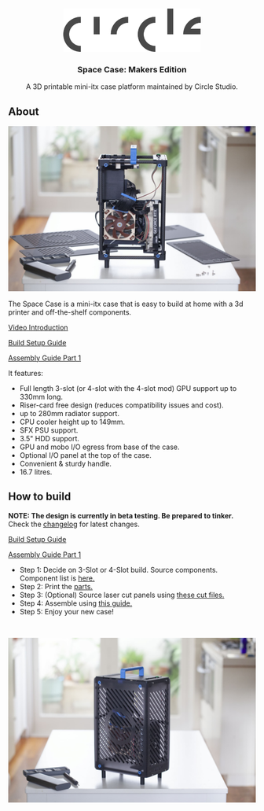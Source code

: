<!-- PROJECT LOGO -->
<br />
<div align="center">
  <a href="https://circlestudio.co">
    <img src="IMAGES/circle-logo.png" alt="Logo" width="280" height="88">
  </a>

  <h3 align="center">Space Case: Makers Edition</h3>

  <p align="center">
    A 3D printable mini-itx case platform maintained by Circle Studio. 
  </p>
</div>

<!-- ABOUT THE PROJECT -->
## About

![Space Case Overview](IMAGES/overview-1.jpg "Space Case")

The Space Case is a mini-itx case that is easy to build at home with a 3d printer and off-the-shelf components. 

[Video Introduction](https://www.youtube.com/watch?v=Zg2zSBpEYaU&ab_channel=CircleStudio)

[Build Setup Guide](https://youtu.be/Fd_JhfacgS0)

[Assembly Guide Part 1](https://youtu.be/junsv9OFG80)


It features:

* Full length 3-slot (or 4-slot with the 4-slot mod) GPU support up to 330mm long.
* Riser-card free design (reduces compatibility issues and cost). 
* up to 280mm radiator support. 
* CPU cooler height up to 149mm. 
* SFX PSU support.
* 3.5" HDD support. 
* GPU and mobo I/O egress from base of the case. 
* Optional I/O panel at the top of the case. 
* Convenient & sturdy handle.
* 16.7 litres.

<!-- GET STARTED -->
## How to build

**NOTE: The design is currently in beta testing. Be prepared to tinker.**   
Check the [changelog](CHANGELOG.md) for latest changes. 

[Build Setup Guide](https://youtu.be/Fd_JhfacgS0)

[Assembly Guide Part 1](https://youtu.be/junsv9OFG80)

* Step 1: Decide on 3-Slot or 4-Slot build. Source components. Component list is [here.](04_COMPONENTS/COMPONENT_LIST.md) 
* Step 2: Print the [parts.](02_3D%20PRINT%20FILES/) 
* Step 3: (Optional) Source laser cut panels using [these cut files.](03_LASER%20CUT%20FILES/)
* Step 4: Assemble using [this guide.](https://youtu.be/junsv9OFG80) 
* Step 5: Enjoy your new case!

</br>


![Space Case Overview](IMAGES/overview-2.jpg "Space Case")

